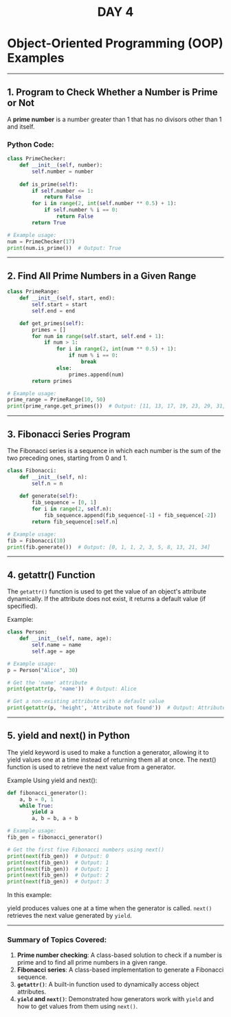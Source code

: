 <div align="center">

# DAY 4

</div>

# Object-Oriented Programming (OOP) Examples

---
## 1. Program to Check Whether a Number is Prime or Not

A **prime number** is a number greater than 1 that has no divisors other than 1 and itself.

### Python Code:
```python
class PrimeChecker:
    def __init__(self, number):
        self.number = number
    
    def is_prime(self):
        if self.number <= 1:
            return False
        for i in range(2, int(self.number ** 0.5) + 1):
            if self.number % i == 0:
                return False
        return True

# Example usage:
num = PrimeChecker(17)
print(num.is_prime())  # Output: True
```
---
## 2. Find All Prime Numbers in a Given Range

```python
class PrimeRange:
    def __init__(self, start, end):
        self.start = start
        self.end = end

    def get_primes(self):
        primes = []
        for num in range(self.start, self.end + 1):
            if num > 1:
                for i in range(2, int(num ** 0.5) + 1):
                    if num % i == 0:
                        break
                else:
                    primes.append(num)
        return primes

# Example usage:
prime_range = PrimeRange(10, 50)
print(prime_range.get_primes())  # Output: [11, 13, 17, 19, 23, 29, 31, 37, 41, 43, 47]

```
---
## 3. Fibonacci Series Program
The Fibonacci series is a sequence in which each number is the sum of the two preceding ones, starting from 0 and 1.

```python
class Fibonacci:
    def __init__(self, n):
        self.n = n
    
    def generate(self):
        fib_sequence = [0, 1]
        for i in range(2, self.n):
            fib_sequence.append(fib_sequence[-1] + fib_sequence[-2])
        return fib_sequence[:self.n]

# Example usage:
fib = Fibonacci(10)
print(fib.generate())  # Output: [0, 1, 1, 2, 3, 5, 8, 13, 21, 34]
```

---
## 4. getattr() Function
The ```getattr()``` function is used to get the value of an object's attribute dynamically. If the attribute does not exist, it returns a default value (if specified).

Example:
```python
class Person:
    def __init__(self, name, age):
        self.name = name
        self.age = age

# Example usage:
p = Person("Alice", 30)

# Get the 'name' attribute
print(getattr(p, 'name'))  # Output: Alice

# Get a non-existing attribute with a default value
print(getattr(p, 'height', 'Attribute not found'))  # Output: Attribute not found
```

---
## 5. yield and next() in Python
The yield keyword is used to make a function a generator, allowing it to yield values one at a time instead of returning them all at once. The next() function is used to retrieve the next value from a generator.

Example Using yield and next():
```python
def fibonacci_generator():
    a, b = 0, 1
    while True:
        yield a
        a, b = b, a + b

# Example usage:
fib_gen = fibonacci_generator()

# Get the first five Fibonacci numbers using next()
print(next(fib_gen))  # Output: 0
print(next(fib_gen))  # Output: 1
print(next(fib_gen))  # Output: 1
print(next(fib_gen))  # Output: 2
print(next(fib_gen))  # Output: 3
```
In this example:

yield produces values one at a time when the generator is called.
```next()``` retrieves the next value generated by ```yield```.


---
### Summary of Topics Covered:
1. **Prime number checking**: A class-based solution to check if a number is prime and to find all prime numbers in a given range.
2. **Fibonacci series**: A class-based implementation to generate a Fibonacci sequence.
3. **`getattr()`**: A built-in function used to dynamically access object attributes.
4. **`yield` and `next()`**: Demonstrated how generators work with `yield` and how to get values from them using `next()`.
